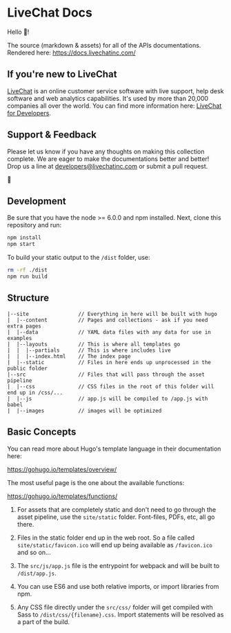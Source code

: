 # LiveChat Docs
Hello 👋!

The source (markdown & assets) for all of the APIs documentations. Rendered here: https://docs.livechatinc.com/

## If you're new to LiveChat
[LiveChat](https://www.livechatinc.com/) is an online customer service software with live support, help desk software and web analytics capabilities. It's used by more than 20,000 companies all over the world. You can find more information here: [LiveChat for Developers](https://developers.livechatinc.com/).

## Support & Feedback
Please let us know if you have any thoughts on making this collection complete. We are eager to make the documentations better and better! Drop us a line at developers@livechatinc.com or submit a pull request.

:rocket:

## Development

Be sure that you have the node >= 6.0.0 and npm installed. Next, clone this repository and run:

```bash
npm install
npm start
```

To build your static output to the `/dist` folder, use:

```bash
rm -rf ./dist
npm run build
```

## Structure

```
|--site                // Everything in here will be built with hugo
|  |--content          // Pages and collections - ask if you need extra pages
|  |--data             // YAML data files with any data for use in examples
|  |--layouts          // This is where all templates go
|  |  |--partials      // This is where includes live
|  |  |--index.html    // The index page
|  |--static           // Files in here ends up unprocessed in the public folder
|--src                 // Files that will pass through the asset pipeline
|  |--css              // CSS files in the root of this folder will end up in /css/...
|  |--js               // app.js will be compiled to /app.js with babel
|  |--images           // images will be optimized
```

## Basic Concepts

You can read more about Hugo's template language in their documentation here:

https://gohugo.io/templates/overview/

The most useful page is the one about the available functions:

https://gohugo.io/templates/functions/

1. For assets that are completely static and don't need to go through the asset pipeline,
use the `site/static` folder. Font-files, PDFs, etc, all go there.

2. Files in the static folder end up in the web root. So a file called `site/static/favicon.ico`
will end up being available as `/favicon.ico` and so on...

3. The `src/js/app.js` file is the entrypoint for webpack and will be built to `/dist/app.js`.

4. You can use ES6 and use both relative imports, or import libraries from npm.

5. Any CSS file directly under the `src/css/` folder will get compiled with Sass
to `/dist/css/{filename}.css`. Import statements will be resolved as a part of the build.
